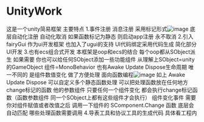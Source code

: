 # UnityWork
 这是一个unity简易框架  主要特点
 1.事件注册 消息注册 采用标记形式![image](https://github.com/huangjunxiang1/UnityWork/assets/88924054/4519310c-b94b-4c61-aa07-9438948ac654)
底层自动化注册 自动化取消  如果函数标记为静态 则启动app注册 永不取消
2.引入fairyGui 作为ui开发框架  也加入了ugui的支持  UI代码绑定采用代码生成 简化部分UI开发
3.也有ecs组合式开发 本框架是oop和ecs的结合  每个oop都从SObject派生  如果需要 你也可以给任何SObject添加一些功能组件 从理解上SObject=unity的GameObject  组件=MonoBehavior 也有Awake Update Dispose生命周期 唯一不同的  是组件数值变化 做了方便处理 面向函数编程![image](https://github.com/huangjunxiang1/UnityWork/assets/88924054/554ad4f8-39eb-48b2-a811-e87bb10a8dae) 如上  Awake Update Dispose 可以自定义多个静态函数处理 可以把处理函数放在任何地方  change标记的函数  他的参数组件 只要任何一个组件变化  都会执行change标记函数（函数参数组件 同一个SObject上都有这些组件才会执行） 组件变化事件  需要你对组件赋值或者改值之后 调用一下组件的 SComponent.Change 函数 底层会自动匹配 哪些处理函数需要调用
4.导表工具和协议工具的生成代码  具体看工程内

